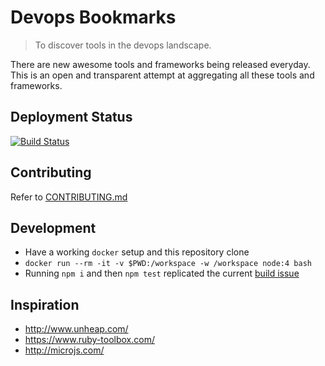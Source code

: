 # Devops Bookmarks

> To discover tools in the devops landscape.

There are new awesome tools and frameworks being released everyday.
This is an open and transparent attempt at aggregating all these tools
and frameworks.

## Deployment Status

[![Build Status][build_image]][build_page]


[build_image]: https://travis-ci.org/devopsbookmarks/devopsbookmarks.com.svg?branch=master
[build_page]: https://travis-ci.org/github/devopsbookmarks/devopsbookmarks.com

## Contributing

Refer to [CONTRIBUTING.md][contributing_url]

[contributing_url]: https://github.com/devopsbookmarks/devopsbookmarks.com/blob/master/CONTRIBUTING.md

## Development

* Have a working `docker` setup and this repository clone
* `docker run --rm -it -v $PWD:/workspace -w /workspace node:4 bash`
* Running `npm i` and then `npm test` replicated the current [build issue][build_issue]

[build_issue]: https://travis-ci.org/github/devopsbookmarks/devopsbookmarks.com/builds/690566413

## Inspiration

* http://www.unheap.com/
* https://www.ruby-toolbox.com/
* http://microjs.com/
